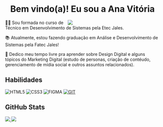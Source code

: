 <div align="center"><h1>Bem vindo(a)! Eu sou a Ana Vitória</h1></div>

<img src="https://raw.githubusercontent.com/MicaelliMedeiros/micaellimedeiros/master/image/computer-illustration.png" min-width="300px" max-width="300px" width="300px" align="right">

<p align="left" style="font-size: 10">
  👩‍🎓 Sou formada no curso de Técnico em Desenvolvimento de Sistemas pela Etec Jales.
</p> 
<p align="left">
  📚 Atualmente, estou fazendo graduação em Análise e Desenvolvimento de Sistemas pela Fatec Jales!
</p> 
<p align="left">
  🎨 Dedico meu tempo livre pra aprender sobre Design Digital e alguns tópicos do Marketing Digital (estudo de personas, criação de contéudo, gerenciamento de mídia social e outros assuntos relacionados).
</p>

## Habilidades

![HTML5](https://img.shields.io/badge/HTML-000?style=for-the-badge&logo=html5&logoColor=5113bb)
![CSS3](https://img.shields.io/badge/CSS3-000?style=for-the-badge&logo=css3&logoColor=5113bb)
![FIGMA](https://img.shields.io/badge/FIGMA-000?style=for-the-badge&logo=figma&logoColor=5113bb)
[![GIT](https://img.shields.io/badge/GIT-000?style=for-the-badge&logo=git&logoColor=5113bb)](https://git-scm.com/doc)

## GitHub Stats

<div align="left">
  <a href="https://github.com/Gui-Angelo-Silva/">
  <img height="180em" src="https://github-readme-stats.vercel.app/api?username=Ana-Pimenta-Conceicao&show_icons=true&theme=transparent&include_all_commits=true&count_private=true&icon_color=5113bb&hide_border=true&border_radius=15&bg_color=0d1117&text_color=dfd0ef&title_color=dfd0ef"/>
  <img height="180em" src="https://github-readme-stats.vercel.app/api/top-langs/?username=Ana-Pimenta-Conceicao&layout=compact&langs_count=7&theme=transparent&icon_color=b554bf&hide_border=true&border_radius=15&title_color=dfd0ef&bg_color=0d1117"/>
  </a>
</div>

##

<!--<div align="left">
  <a href="https://github.com/Ana-Pimenta-Conceicao/">
  <img height="165em" src="https://github-readme-stats.vercel.app/api?username=Ana-Pimenta-Conceicao&show_icons=true&theme=dark&include_all_commits=true&count_private=true"/>
  <img height="165em" src="https://github-readme-stats.vercel.app/api/top-langs/?username=Ana-Pimenta-Conceicao&layout=compact&langs_count=7&theme=dark"/>
</div>-->
<!--
<div style="display: inline_block"><br>
  <img align="center" alt="Java logo" height="30" width="40" src="https://raw.githubusercontent.com/devicons/devicon/master/icons/java/java-original.svg">
  <img align="center" alt="Js logo" height="30" width="40" src="https://raw.githubusercontent.com/devicons/devicon/master/icons/javascript/javascript-plain.svg">
  <img align="center" alt="HTML logo" height="30" width="40" src="https://raw.githubusercontent.com/devicons/devicon/master/icons/html5/html5-original.svg">
  <img align="center" alt="CSS logo" height="30" width="40" src="https://raw.githubusercontent.com/devicons/devicon/master/icons/css3/css3-original.svg">
  <img align="center" alt="Csharp logo" height="30" width="40" src="https://raw.githubusercontent.com/devicons/devicon/master/icons/csharp/csharp-original.svg">
  <img align="center" alt="C logo" height="30" width="40" src="https://raw.githubusercontent.com/devicons/devicon/master/icons/c/c-original.svg">
</div>

##
 
<div> 
  <a href="https://www.linkedin.com/in/anavitoriapimenta/" target="_blank"><img src="https://img.shields.io/badge/-LinkedIn-%230077B5?style=for-the-badge&logo=linkedin&logoColor=white" target="_blank"></a>  
</div>

![snake gif](https://github.com/Ana-Pimenta-Conceicao/Ana-Pimenta-Conceicao/blob/output/github-contribution-grid-snake.svg)
